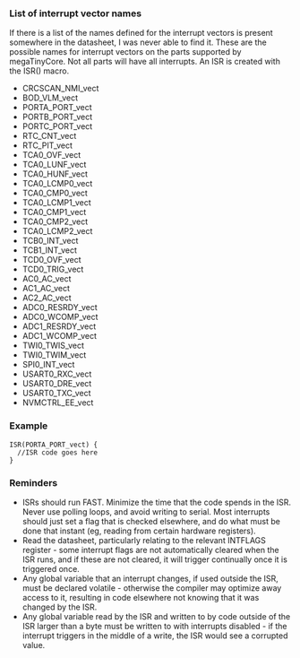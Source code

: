 ### List of interrupt vector names

If there is a list of the names defined for the interrupt vectors is present somewhere in the datasheet, I was never able to find it. These are the possible names for interrupt vectors on the parts supported by megaTinyCore. Not all parts will have all interrupts. An ISR is created with the ISR() macro.


* CRCSCAN_NMI_vect
* BOD_VLM_vect
* PORTA_PORT_vect
* PORTB_PORT_vect
* PORTC_PORT_vect
* RTC_CNT_vect
* RTC_PIT_vect
* TCA0_OVF_vect
* TCA0_LUNF_vect
* TCA0_HUNF_vect
* TCA0_LCMP0_vect
* TCA0_CMP0_vect
* TCA0_LCMP1_vect
* TCA0_CMP1_vect
* TCA0_CMP2_vect
* TCA0_LCMP2_vect
* TCB0_INT_vect
* TCB1_INT_vect
* TCD0_OVF_vect
* TCD0_TRIG_vect
* AC0_AC_vect
* AC1_AC_vect
* AC2_AC_vect
* ADC0_RESRDY_vect
* ADC0_WCOMP_vect
* ADC1_RESRDY_vect
* ADC1_WCOMP_vect
* TWI0_TWIS_vect
* TWI0_TWIM_vect
* SPI0_INT_vect
* USART0_RXC_vect
* USART0_DRE_vect
* USART0_TXC_vect
* NVMCTRL_EE_vect

### Example

```
ISR(PORTA_PORT_vect) {
  //ISR code goes here
}
```
### Reminders
* ISRs should run FAST. Minimize the time that the code spends in the ISR. Never use polling loops, and avoid writing to serial. Most interrupts should just set a flag that is checked elsewhere, and do what must be done that instant (eg, reading from certain hardware registers). 
* Read the datasheet, particularly relating to the relevant INTFLAGS register - some interrupt flags are not automatically cleared when the ISR runs, and if these are not cleared, it will trigger continually once it is triggered once. 
* Any global variable that an interrupt changes, if used outside the ISR, must be declared volatile - otherwise the compiler may optimize away access to it, resulting in code elsewhere not knowing that it was changed by the ISR. 
* Any global variable read by the ISR and written to by code outside of the ISR larger than a byte must be written to with interrupts disabled - if the interrupt triggers in the middle of a write, the ISR would see a corrupted value.
